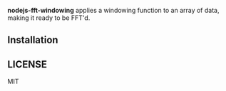 **nodejs-fft-windowing** applies a windowing function to an array of data, making it ready to be FFT'd.

## Installation ##


## LICENSE ###

MIT
